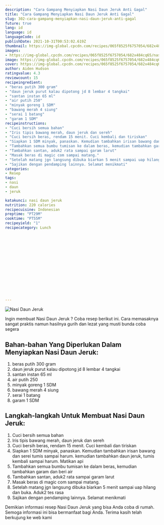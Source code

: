 ```yaml
---
description: "Cara Gampang Menyiapkan Nasi Daun Jeruk Anti Gagal"
title: "Cara Gampang Menyiapkan Nasi Daun Jeruk Anti Gagal"
slug: 302-cara-gampang-menyiapkan-nasi-daun-jeruk-anti-gagal
future: true
lang: id
language: id
languageCode: id
publishDate: 2021-10-31T00:53:02.619Z 
thumbnail: https://img-global.cpcdn.com/recipes/065f8525f6757054/682x484cq65/nasi-daun-jeruk-foto-resep-utama.png
images:
- https://img-global.cpcdn.com/recipes/065f8525f6757054/682x484cq65/nasi-daun-jeruk-foto-resep-utama.png
image: https://img-global.cpcdn.com/recipes/065f8525f6757054/682x484cq65/nasi-daun-jeruk-foto-resep-utama.png
cover: https://img-global.cpcdn.com/recipes/065f8525f6757054/682x484cq65/nasi-daun-jeruk-foto-resep-utama.png
author: Aiden Hudson
ratingvalue: 4.3
reviewcount: 15
recipeingredient:
- "beras putih 300 gram"
- "daun jeruk purut kalau dipotong jd 8 lembar 4 tangkai"
- "santan instan 65 ml"
- "air putih 250"
- "minyak goreng 1 SDM"
- "bawang merah 4 siung"
- "serai 1 batang"
- "garam 1 SDM"
recipeinstructions:
- "Cuci bersih semua bahan"
- "Iris tipis bawang merah, daun jeruk dan sereh"
- "Cuci bersih beras, rendam 15 menit. Cuci kembali dan tiriskan"
- "Siapkan 1 SDM minyak, panaskan. Kemudian tambahkan irisan bawang dan serei tumis sampai harum. kemudian tambahkan daun jeruk, tumis kembali sampai harum. Matikan api"
- "Tambahkan semua bumbu tumisan ke dalam beras, kemudian tambahkan garam dan beri air"
- "Tambahkan santan, aduk2 rata sampai garam larut"
- "Masak beras di magic com sampai matang."
- "Setelah matang jgn langsung dibuka biarkan 5 menit sampai uap hilang dan buka. Aduk2 tes rasa"
- "Sajikan dengan pendamping lainnya. Selamat menikmati"
categories:
- Resep
tags:
- nasi
- daun
- jeruk

katakunci: nasi daun jeruk 
nutrition: 220 calories
recipecuisine: Indonesian
preptime: "PT29M"
cooktime: "PT55M"
recipeyield: "1"
recipecategory: Lunch


     
    
    
    
    
    
    
    
    
    
    
      
    
---
```



![Nasi Daun Jeruk](https://img-global.cpcdn.com/recipes/065f8525f6757054/682x484cq65/nasi-daun-jeruk-foto-resep-utama.png)

Ingin membuat Nasi Daun Jeruk ? Coba resep berikut ini. Cara memasaknya sangat praktis namun hasilnya gurih dan lezat yang musti bunda coba segera

<!--inarticleads1-->

## Bahan-bahan Yang Diperlukan Dalam Menyiapkan Nasi Daun Jeruk:

1. beras putih 300 gram
1. daun jeruk purut kalau dipotong jd 8 lembar 4 tangkai
1. santan instan 65 ml
1. air putih 250
1. minyak goreng 1 SDM
1. bawang merah 4 siung
1. serai 1 batang
1. garam 1 SDM



<!--inarticleads2-->

## Langkah-langkah Untuk Membuat Nasi Daun Jeruk:

1. Cuci bersih semua bahan
1. Iris tipis bawang merah, daun jeruk dan sereh
1. Cuci bersih beras, rendam 15 menit. Cuci kembali dan tiriskan
1. Siapkan 1 SDM minyak, panaskan. Kemudian tambahkan irisan bawang dan serei tumis sampai harum. kemudian tambahkan daun jeruk, tumis kembali sampai harum. Matikan api
1. Tambahkan semua bumbu tumisan ke dalam beras, kemudian tambahkan garam dan beri air
1. Tambahkan santan, aduk2 rata sampai garam larut
1. Masak beras di magic com sampai matang.
1. Setelah matang jgn langsung dibuka biarkan 5 menit sampai uap hilang dan buka. Aduk2 tes rasa
1. Sajikan dengan pendamping lainnya. Selamat menikmati




Demikian informasi  resep Nasi Daun Jeruk   yang bisa Anda coba di rumah. Semoga informasi ini bisa bermanfaat bagi Anda. Terima kasih telah berkujung ke web kami
